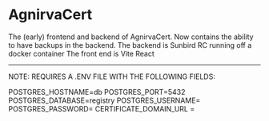 # AgnirvaCert
The (early) frontend and backend of AgnirvaCert. Now contains the ability to have backups in the backend. The backend is Sunbird RC running off a docker container The front end is Vite React


--------------


NOTE: REQUIRES A .ENV FILE WITH THE FOLLOWING FIELDS:

POSTGRES_HOSTNAME=db
POSTGRES_PORT=5432
POSTGRES_DATABASE=registry
POSTGRES_USERNAME=
POSTGRES_PASSWORD=
CERTIFICATE_DOMAIN_URL = 
